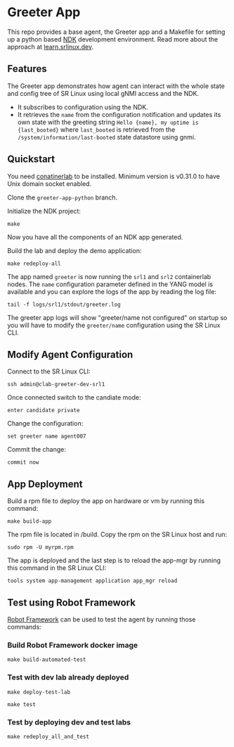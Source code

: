 # Greeter App

This repo provides a base agent, the Greeter app and a Makefile for setting up a python based [NDK](https://learn.srlinux.dev/ndk/intro/) development environment. Read more about the approach at [learn.srlinux.dev](https://learn.srlinux.dev/ndk/guide/env/python/).

## Features

The Greeter app demonstrates how agent can interact with the whole state and config tree of SR Linux using local gNMI access and the NDK.

- It subscribes to configuration using the NDK.
- It retrieves the `name` from the configuration notification and updates its own state with the greeting string `Hello {name}, my uptime is {last_booted}` where `last_booted` is retrieved from the `/system/information/last-booted` state datastore using gnmi.
  
## Quickstart

You need [conatinerlab](https://containerlab.dev/install/) to be installed. Minimum version is v0.31.0 to have Unix domain socket enabled.

Clone the `greeter-app-python` branch.

Initialize the NDK project:

```console
make
```

Now you have all the components of an NDK app generated.

Build the lab and deploy the demo application:

```console
make redeploy-all
```

The app named `greeter` is now running the `srl1` and `srl2` containerlab nodes. The `name` configuration parameter defined in the YANG model is available and you can explore the logs of the app by reading the log file:

```console
tail -f logs/srl1/stdout/greeter.log
```

The greeter app logs will show "greeter/name not configured" on startup so you will have to modify the `greeter/name` configuration using the SR Linux CLI.

## Modify Agent Configuration

Connect to the SR Linux CLI:

```console
ssh admin@clab-greeter-dev-srl1
```

Once connected switch to the candiate mode:

```console
enter candidate private
```

Change the configuration:

```console
set greeter name agent007
```

Commit the change:

```console
commit now
```

## App Deployment

Build a rpm file to deploy the app on hardware or vm by running this command:

 ```console
make build-app
```

The rpm file is located in /build. Copy the rpm on the SR Linux host and run:

```console
sudo rpm -U myrpm.rpm
```

The app is deployed and the last step is to reload the app-mgr by running this command in the SR Linux CLI:

```console
tools system app-management application app_mgr reload
```

## Test using Robot Framework

[Robot Framework](https://robotframework.org/) can be used to test the agent by running those commands:

### Build Robot Framework docker image

```console
make build-automated-test
```

### Test with dev lab already deployed

```console
make deploy-test-lab
```

```console
make test
```

### Test by deploying dev and test labs

```console
make redeploy_all_and_test
```
